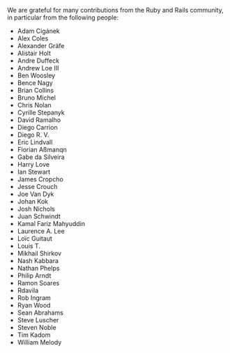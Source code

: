 We are grateful for many contributions from the Ruby and Rails
community, in particular from the following people:

* Adam Cigánek
* Alex Coles
* Alexander Gräfe
* Alistair Holt
* Andre Duffeck
* Andrew Loe III
* Ben Woosley
* Bence Nagy
* Brian Collins
* Bruno Michel
* Chris Nolan
* Cyrille Stepanyk
* David Ramalho
* Diego Carrion
* Diego R. V.
* Eric Lindvall
* Florian Aßmanqn
* Gabe da Silveira
* Harry Love
* Ian Stewart
* James Cropcho
* Jesse Crouch
* Joe Van Dyk
* Johan Kok
* Josh Nichols
* Juan Schwindt
* Kamal Fariz Mahyuddin
* Laurence A. Lee
* Loïc Guitaut
* Louis T.
* Mikhail Shirkov
* Nash Kabbara
* Nathan Phelps
* Philip Arndt
* Ramon Soares
* Rdavila
* Rob Ingram
* Ryan Wood
* Sean Abrahams
* Steve Luscher
* Steven Noble
* Tim Kadom
* William Melody